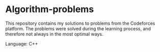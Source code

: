 # Algorithm-problems
This repository contains my solutions to problems from the Codeforces platform. The problems were solved during the learning process, and therefore not always in the most optimal ways.

Language: C++
